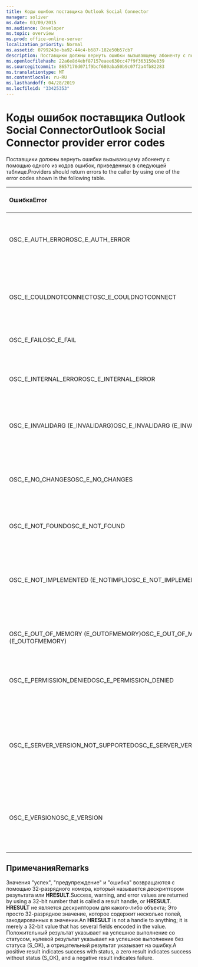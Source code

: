```yaml
---
title: Коды ошибок поставщика Outlook Social Connector
manager: soliver
ms.date: 03/09/2015
ms.audience: Developer
ms.topic: overview
ms.prod: office-online-server
localization_priority: Normal
ms.assetid: 0799243e-ba92-44c4-b687-182e50b57cb7
description: Поставщики должны вернуть ошибки вызывающему абоненту с помощью одного из кодов ошибок, приведенных в следующей таблице.
ms.openlocfilehash: 22a6e8d4ebf87157eaee630cc47f9f363150e839
ms.sourcegitcommit: 8657170d071f9bcf680aba50b9c07f2a4fb82283
ms.translationtype: MT
ms.contentlocale: ru-RU
ms.lasthandoff: 04/28/2019
ms.locfileid: "33425353"
---
```

# <a name="outlook-social-connector-provider-error-codes"></a><span data-ttu-id="e46b2-103">Коды ошибок поставщика Outlook Social Connector</span><span class="sxs-lookup"><span data-stu-id="e46b2-103">Outlook Social Connector provider error codes</span></span>

<span data-ttu-id="e46b2-104">Поставщики должны вернуть ошибки вызывающему абоненту с помощью одного из кодов ошибок, приведенных в следующей таблице.</span><span class="sxs-lookup"><span data-stu-id="e46b2-104">Providers should return errors to the caller by using one of the error codes shown in the following table.</span></span> 
  
|<span data-ttu-id="e46b2-105">**Ошибка**</span><span class="sxs-lookup"><span data-stu-id="e46b2-105">**Error**</span></span>|<span data-ttu-id="e46b2-106">**Код ошибки (шестнадцатеричный)**</span><span class="sxs-lookup"><span data-stu-id="e46b2-106">**Error code (hexadecimal)**</span></span>|<span data-ttu-id="e46b2-107">**Описание**</span><span class="sxs-lookup"><span data-stu-id="e46b2-107">**Description**</span></span>|
|:-----|:-----|:-----|
|<span data-ttu-id="e46b2-108">OSC_E_AUTH_ERROR</span><span class="sxs-lookup"><span data-stu-id="e46b2-108">OSC_E_AUTH_ERROR</span></span>  <br/> |<span data-ttu-id="e46b2-109">0x80041404</span><span class="sxs-lookup"><span data-stu-id="e46b2-109">0x80041404</span></span>  <br/> |<span data-ttu-id="e46b2-110">Ошибка проверки подлинности в сети сайта социальных сетей.</span><span class="sxs-lookup"><span data-stu-id="e46b2-110">Authentication failed on the network of the social network site.</span></span>  <br/> |
|<span data-ttu-id="e46b2-111">OSC_E_COULDNOTCONNECT</span><span class="sxs-lookup"><span data-stu-id="e46b2-111">OSC_E_COULDNOTCONNECT</span></span>  <br/> |<span data-ttu-id="e46b2-112">0x80041402</span><span class="sxs-lookup"><span data-stu-id="e46b2-112">0x80041402</span></span>  <br/> |<span data-ttu-id="e46b2-113">Нет доступных подключений для подключения к сайту социальных сетей.</span><span class="sxs-lookup"><span data-stu-id="e46b2-113">No connection is available to connect to the social network site.</span></span>  <br/> |
|<span data-ttu-id="e46b2-114">OSC_E_FAIL</span><span class="sxs-lookup"><span data-stu-id="e46b2-114">OSC_E_FAIL</span></span>  <br/> |<span data-ttu-id="e46b2-115">0x80004005</span><span class="sxs-lookup"><span data-stu-id="e46b2-115">0x80004005</span></span>  <br/> |<span data-ttu-id="e46b2-116">Общая ошибка сбоя.</span><span class="sxs-lookup"><span data-stu-id="e46b2-116">General failure error.</span></span>  <br/> |
|<span data-ttu-id="e46b2-117">OSC_E_INTERNAL_ERROR</span><span class="sxs-lookup"><span data-stu-id="e46b2-117">OSC_E_INTERNAL_ERROR</span></span>  <br/> |<span data-ttu-id="e46b2-118">0x80041400</span><span class="sxs-lookup"><span data-stu-id="e46b2-118">0x80041400</span></span>  <br/> |<span data-ttu-id="e46b2-119">Из-за неправильной операции возникла внутренняя ошибка.</span><span class="sxs-lookup"><span data-stu-id="e46b2-119">An internal error occurred because of an invalid operation.</span></span>  <br/> |
|<span data-ttu-id="e46b2-120">OSC_E_INVALIDARG (E_INVALIDARG)</span><span class="sxs-lookup"><span data-stu-id="e46b2-120">OSC_E_INVALIDARG (E_INVALIDARG)</span></span>  <br/> |<span data-ttu-id="e46b2-121">0x80070057</span><span class="sxs-lookup"><span data-stu-id="e46b2-121">0x80070057</span></span>  <br/> |<span data-ttu-id="e46b2-122">Функции передан недопустимый аргумент.</span><span class="sxs-lookup"><span data-stu-id="e46b2-122">An invalid argument was passed to a function.</span></span>  <br/> |
|<span data-ttu-id="e46b2-123">OSC_E_NO_CHANGES</span><span class="sxs-lookup"><span data-stu-id="e46b2-123">OSC_E_NO_CHANGES</span></span>  <br/> |<span data-ttu-id="e46b2-124">0x80041406</span><span class="sxs-lookup"><span data-stu-id="e46b2-124">0x80041406</span></span>  <br/> |<span data-ttu-id="e46b2-125">С момента последней синхронизации не было внесено никаких изменений.</span><span class="sxs-lookup"><span data-stu-id="e46b2-125">No changes have occurred since the last synchronization.</span></span>  <br/> |
|<span data-ttu-id="e46b2-126">OSC_E_NOT_FOUND</span><span class="sxs-lookup"><span data-stu-id="e46b2-126">OSC_E_NOT_FOUND</span></span>  <br/> |<span data-ttu-id="e46b2-127">0x80041405</span><span class="sxs-lookup"><span data-stu-id="e46b2-127">0x80041405</span></span>  <br/> |<span data-ttu-id="e46b2-128">Не удается найти ресурс.</span><span class="sxs-lookup"><span data-stu-id="e46b2-128">A resource cannot be found.</span></span>  <br/> |
|<span data-ttu-id="e46b2-129">OSC_E_NOT_IMPLEMENTED (E_NOTIMPL)</span><span class="sxs-lookup"><span data-stu-id="e46b2-129">OSC_E_NOT_IMPLEMENTED (E_NOTIMPL)</span></span>  <br/> |<span data-ttu-id="e46b2-130">0x80004001</span><span class="sxs-lookup"><span data-stu-id="e46b2-130">0x80004001</span></span>  <br/> |<span data-ttu-id="e46b2-131">Запрос на сайт социальной сети является допустимым, но не реализован на сайте социальной сети.</span><span class="sxs-lookup"><span data-stu-id="e46b2-131">The request to the social network site is valid but has not been implemented by the social network site.</span></span>  <br/> |
|<span data-ttu-id="e46b2-132">OSC_E_OUT_OF_MEMORY (E_OUTOFMEMORY)</span><span class="sxs-lookup"><span data-stu-id="e46b2-132">OSC_E_OUT_OF_MEMORY (E_OUTOFMEMORY)</span></span>  <br/> |<span data-ttu-id="e46b2-133">0x8007000E</span><span class="sxs-lookup"><span data-stu-id="e46b2-133">0x8007000E</span></span>  <br/> |<span data-ttu-id="e46b2-134">Произошла ошибка нехватки памяти.</span><span class="sxs-lookup"><span data-stu-id="e46b2-134">An out-of-memory error occurred.</span></span>  <br/> |
|<span data-ttu-id="e46b2-135">OSC_E_PERMISSION_DENIED</span><span class="sxs-lookup"><span data-stu-id="e46b2-135">OSC_E_PERMISSION_DENIED</span></span>  <br/> |<span data-ttu-id="e46b2-136">0x80041403</span><span class="sxs-lookup"><span data-stu-id="e46b2-136">0x80041403</span></span>  <br/> |<span data-ttu-id="e46b2-137">Поставщик OSC отклонил разрешение для ресурса.</span><span class="sxs-lookup"><span data-stu-id="e46b2-137">The OSC provider denied permission for the resource.</span></span>  <br/> |
|<span data-ttu-id="e46b2-138">OSC_E_SERVER_VERSION_NOT_SUPPORTED</span><span class="sxs-lookup"><span data-stu-id="e46b2-138">OSC_E_SERVER_VERSION_NOT_SUPPORTED</span></span>  <br/> |<span data-ttu-id="e46b2-139">0x80041406</span><span class="sxs-lookup"><span data-stu-id="e46b2-139">0x80041406</span></span>  <br/> |<span data-ttu-id="e46b2-140">Версия сервера, для которого требуется настроить учетную запись социальных сетей, не поддерживается.</span><span class="sxs-lookup"><span data-stu-id="e46b2-140">The version of the server to configure the social network account is not supported.</span></span>  <br/> |
|<span data-ttu-id="e46b2-141">OSC_E_VERSION</span><span class="sxs-lookup"><span data-stu-id="e46b2-141">OSC_E_VERSION</span></span>  <br/> |<span data-ttu-id="e46b2-142">0x80041401</span><span class="sxs-lookup"><span data-stu-id="e46b2-142">0x80041401</span></span>  <br/> |<span data-ttu-id="e46b2-143">Поставщик не поддерживает эту версию расширяемости поставщика OSC.</span><span class="sxs-lookup"><span data-stu-id="e46b2-143">The provider does not support this version of OSC provider extensibility.</span></span>  <br/> |
   
## <a name="remarks"></a><span data-ttu-id="e46b2-144">Примечания</span><span class="sxs-lookup"><span data-stu-id="e46b2-144">Remarks</span></span>

<span data-ttu-id="e46b2-145">Значения "успех", "предупреждение" и "ошибка" возвращаются с помощью 32-разрядного номера, который называется дескриптором результата или **HRESULT**.</span><span class="sxs-lookup"><span data-stu-id="e46b2-145">Success, warning, and error values are returned by using a 32-bit number that is called a result handle, or **HRESULT**.</span></span> <span data-ttu-id="e46b2-146">**HRESULT** не является дескриптором для какого-либо объекта; Это просто 32-разрядное значение, которое содержит несколько полей, закодированных в значении.</span><span class="sxs-lookup"><span data-stu-id="e46b2-146">An **HRESULT** is not a handle to anything; it is merely a 32-bit value that has several fields encoded in the value.</span></span> <span data-ttu-id="e46b2-147">Положительный результат указывает на успешное выполнение со статусом, нулевой результат указывает на успешное выполнение без статуса (S_OK), а отрицательный результат указывает на ошибку.</span><span class="sxs-lookup"><span data-stu-id="e46b2-147">A positive result indicates success with status, a zero result indicates success without status (S_OK), and a negative result indicates failure.</span></span> 
  

